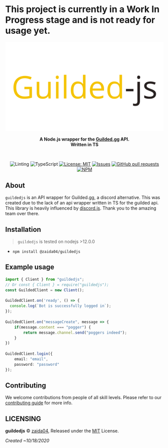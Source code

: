 # This project is currently in a Work In Progress stage and is not ready for usage yet.

<div align="center">
    <img src="readme-header.png" width="546" alt="guildedjs"/>
    <p><b>A Node.js wrapper for the <a href="https://www.guilded.gg/">Guilded.gg</a> API. <br>Written in TS</b></p>
    <br />
    <p>
        <img src="https://github.com/zaida04/guildedjs/workflows/Linting/badge.svg" alt="Linting">
        <img src="https://github.com/zaida04/guildedjs/workflows/TypeScript/badge.svg" alt="TypeScript">
        <a href="https://opensource.org/licenses/MIT"><img src="https://img.shields.io/badge/License-MIT-yellow.svg" alt="License: MIT"></a>
        <a href="https://github.com/zaida04/guildedjs/issues"><img src="https://img.shields.io/github/issues-raw/zaida04/guildedjs.svg?maxAge=25000" alt="Issues"></a>
        <a href="https://github.com/zaida04/guildedjs/pulls"><img src="https://img.shields.io/github/issues-pr/zaida04/guildedjs.svg?style=flat" alt="GitHub pull requests"></a><br>
        <a href="https://npmjs.org/package/@zaida04/guildedjs"><img src="https://nodei.co/npm/@zaida04/guildedjs.png" alt="NPM"></a>
    </p>
</div>

## About

`guildedjs` is an API wrapper for Guilded.gg, a discord alternative. This was created due to the lack of an api wrapper written in TS for the guilded api. This library is heavily influenced by [discord.js](https://github.com/discordjs/discord.js). Thank you to the amazing team over there.

## Installation

> `guildedjs` is tested on nodejs >12.0.0  
- `npm install @zaida04/guildedjs`  

## Example usage

```ts
import { Client } from "guildedjs";
// Or const { Client } = require("guildedjs");
const GuildedClient = new Client();

GuildedClient.on('ready', () => {
  console.log(`Bot is successfully logged in`);
});

GuildedClient.on("messageCreate", message => {
    if(message.content === "pogger") {
        return message.channel.send("poggers indeed");
    }
})

GuildedClient.login({
    email: "email",
    password: "password"
});
```

## Contributing

We welcome contributions from people of all skill levels. Please refer to our [contributing guide](https://github.com/zaida04/guildedjs/blob/master/.github/CONTRIBUTING.md) for more info.

## LICENSING  
  
**guildedjs** © [zaida04](https://github.com/zaida04), Released under the [MIT](https://github.com/zaida04/guildedjs/blob/master/LICENSE) License.  


*Created ~10/18/2020*